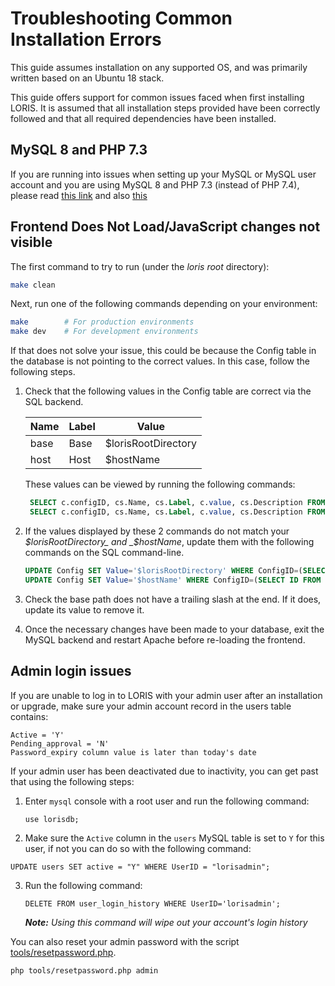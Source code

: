 # Troubleshooting Common Installation Errors

This guide assumes installation on any supported OS, and was primarily written based on an Ubuntu 18 stack.  

This guide offers support for common issues faced when first installing LORIS. It is assumed that all installation steps provided have been 
correctly followed and that all required dependencies have been installed.

## MySQL 8 and PHP 7.3

If you are running into issues when setting up your MySQL or MySQL user account and you are using MySQL 8 and PHP 7.3 
(instead of PHP 7.4), please read [this link](https://www.php.net/manual/en/mysqli.requirements.php) and also [this](https://dev.mysql.com/doc/refman/8.0/en/upgrading-from-previous-series.html#upgrade-caching-sha2-password-compatible-connectors)

## Frontend Does Not Load/JavaScript changes not visible
The first command to try to run (under the _loris root_ directory):

```bash
make clean
```

Next, run one of the following commands depending on your environment:

```bash
make        # For production environments
make dev    # For development environments
```

If that does not solve your issue, this could be because the Config table in the database is not pointing to the correct values. In this case, follow the following steps. 

1. Check that the following values in the Config table are correct via the SQL backend.

   | Name | Label          | Value          |  
   | ---- | ----------- | ---------- |
   | base | Base           | $lorisRootDirectory |
   | host | Host           | $hostName  | 
    
   These values can be viewed by running the following commands:
    
   ```sql
    SELECT c.configID, cs.Name, cs.Label, c.value, cs.Description FROM Config c LEFT JOIN ConfigSettings cs ON (c.ConfigID = cs.ID) WHERE ConfigID=(SELECT ID FROM ConfigSettings WHERE Name='base');
    SELECT c.configID, cs.Name, cs.Label, c.value, cs.Description FROM Config c LEFT JOIN ConfigSettings cs ON (c.ConfigID = cs.ID) WHERE ConfigID=(SELECT ID FROM ConfigSettings WHERE Name='host');
   ```

2. If the values displayed by these 2 commands do not match your _$lorisRootDirectory_ and _$hostName_, update them with the following commands on the SQL command-line.

   ```sql
   UPDATE Config SET Value='$lorisRootDirectory' WHERE ConfigID=(SELECT ID FROM ConfigSettings WHERE Name='base');
   UPDATE Config SET Value='$hostName' WHERE ConfigID=(SELECT ID FROM ConfigSettings WHERE Name='host');
   ```

3. Check the base path does not have a trailing slash at the end. If it does, update its value to remove it.
4. Once the necessary changes have been made to your database, exit the MySQL backend and restart Apache before re-loading the frontend.


## Admin login issues
If you are unable to log in to LORIS with your admin user after an installation or upgrade, make sure your admin account record in the users table contains:                                                       
```  
Active = 'Y'
Pending_approval = 'N'
Password_expiry column value is later than today's date
```
If your admin user has been deactivated due to inactivity, you can get past that using the following steps:

1. Enter `mysql` console with a root user and run the following command:
   ```
   use lorisdb;
   ```
2.  Make sure the `Active` column in the `users` MySQL table is set to `Y` for this user, if not you can do so with the following command:
   ```
   UPDATE users SET active = "Y" WHERE UserID = "lorisadmin";
   ```
3. Run the following command:
   ```
   DELETE FROM user_login_history WHERE UserID='lorisadmin';
   ```
   ***Note:** Using this command will wipe out your account's login history*

You can also reset your admin password with the script [tools/resetpassword.php](https://github.com/aces/Loris/blob/main/tools/resetpassword.php).

```bash
php tools/resetpassword.php admin
```
